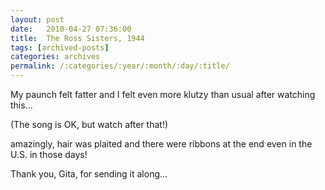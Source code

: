 ```yaml
---
layout: post
date:	2010-04-27 07:36:00
title:  The Ross Sisters, 1944
tags: [archived-posts]
categories: archives
permalink: /:categories/:year/:month/:day/:title/
---
```

My paunch felt fatter and I felt even more klutzy than usual after watching this...

(The song is OK, but watch after that!)


<lj-embed id="283"/>

amazingly, hair was plaited and there were ribbons at the end even in the U.S. in those days!

Thank you, Gita, for sending it along...

